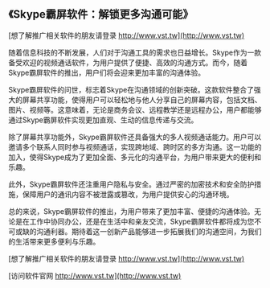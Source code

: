 ## **《Skype霸屏软件：解锁更多沟通可能》**

[想了解推广相关软件的朋友请登录 http://www.vst.tw](http://www.vst.tw)

随着信息科技的不断发展，人们对于沟通工具的需求也日益增长。Skype作为一款备受欢迎的视频通话软件，为用户提供了便捷、高效的沟通方式。而今，随着Skype霸屏软件的推出，用户们将会迎来更加丰富的沟通体验。

Skype霸屏软件的问世，标志着Skype在沟通领域的创新突破。这款软件整合了强大的屏幕共享功能，使得用户可以轻松地与他人分享自己的屏幕内容，包括文档、图片、视频等。这意味着，无论是商务会议、远程教学还是远程办公，用户都能够通过Skype霸屏软件实现更加直观、生动的信息传递与交流。

除了屏幕共享功能外，Skype霸屏软件还具备强大的多人视频通话能力。用户可以邀请多个联系人同时参与视频通话，实现跨地域、跨时区的多方沟通。这一功能的加入，使得Skype成为了更加全面、多元化的沟通平台，为用户带来更大的便利和乐趣。

此外，Skype霸屏软件还注重用户隐私与安全。通过严密的加密技术和安全防护措施，保障用户的通讯内容不被泄露或篡改，为用户提供安心的沟通环境。

总的来说，Skype霸屏软件的推出，为用户带来了更加丰富、便捷的沟通体验。无论是在工作中协同办公，还是在生活中和亲友交流，Skype霸屏软件都将成为您不可或缺的沟通利器。期待着这一创新产品能够进一步拓展我们的沟通空间，为我们的生活带来更多便利与乐趣。

[想了解推广相关软件的朋友请登录 http://www.vst.tw](http://www.vst.tw)


[访问软件官网 http://www.vst.tw](http://www.vst.tw)
